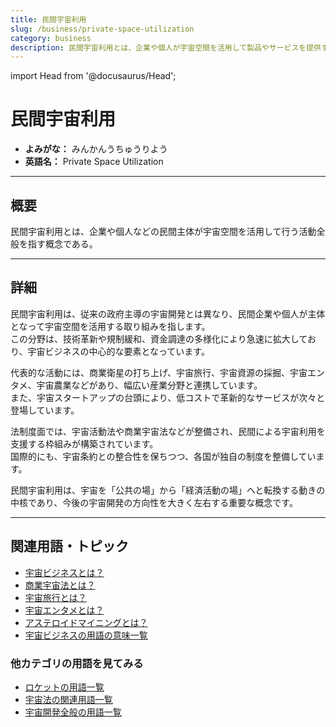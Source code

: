 ```yaml
---
title: 民間宇宙利用
slug: /business/private-space-utilization
category: business
description: 民間宇宙利用とは、企業や個人が宇宙空間を活用して製品やサービスを提供する商業的な活動の総称である。
---
```


import Head from '@docusaurus/Head';

<Head>
  <script type="application/ld+json">
    {`{
      "@context": "https://schema.org",
      "@type": "DefinedTerm",
      "name": "民間宇宙利用",
      "inDefinedTermSet": "https://www.space-portal.org",
      "termCode": "business/private-space-utilization",
      "description": "民間宇宙利用とは、企業や個人が宇宙空間を活用して製品やサービスを提供する商業的な活動の総称である。",
      "url": "https://www.space-portal.org/docs/business/private-space-utilization"
    }`}
  </script>
</Head>

# 民間宇宙利用

- **よみがな：** みんかんうちゅうりよう  
- **英語名：** Private Space Utilization  

---

## 概要

民間宇宙利用とは、企業や個人などの民間主体が宇宙空間を活用して行う活動全般を指す概念である。

---

## 詳細

民間宇宙利用は、従来の政府主導の宇宙開発とは異なり、民間企業や個人が主体となって宇宙空間を活用する取り組みを指します。  
この分野は、技術革新や規制緩和、資金調達の多様化により急速に拡大しており、宇宙ビジネスの中心的な要素となっています。  

代表的な活動には、商業衛星の打ち上げ、宇宙旅行、宇宙資源の採掘、宇宙エンタメ、宇宙農業などがあり、幅広い産業分野と連携しています。  
また、宇宙スタートアップの台頭により、低コストで革新的なサービスが次々と登場しています。  

法制度面では、宇宙活動法や商業宇宙法などが整備され、民間による宇宙利用を支援する枠組みが構築されています。  
国際的にも、宇宙条約との整合性を保ちつつ、各国が独自の制度を整備しています。  

民間宇宙利用は、宇宙を「公共の場」から「経済活動の場」へと転換する動きの中核であり、今後の宇宙開発の方向性を大きく左右する重要な概念です。

---

## 関連用語・トピック

- [宇宙ビジネスとは？](/docs/business/space-business)
- [商業宇宙法とは？](/docs/policy/commercial-space-law)
- [宇宙旅行とは？](/docs/business/category/space-tourism)
- [宇宙エンタメとは？](/docs/business/category/space-entertainment)
- [アステロイドマイニングとは？](/docs/business/category/asteroid-mining)
- [宇宙ビジネスの用語の意味一覧](/docs/category/business)

### 他カテゴリの用語を見てみる

- [ロケットの用語一覧](/docs/category/rocket)
- [宇宙法の関連用語一覧](/docs/category/policy)
- [宇宙開発全般の用語一覧](/docs/category/glossary)

